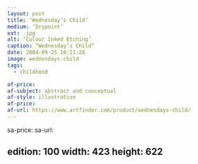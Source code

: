 ```yaml
---
layout: post
title: ‘Wednesday’s Child’
medium: ‘Drypoint’
ext: .jpg
alt: ‘Colour Inked Etching’
caption: “Wednesday’s Child”
date: 2004-09-25 16:11:28
image: wednesdays-child
tags:
  - childhood

af-price:
af-subject: abstract and conceptual
af-style: illustrative
af-price:
af-url: https://www.artfinder.com/product/wednesdays-child/
---
```



sa-price:
sa-url:

edition: 100
width: 423
height: 622
---

